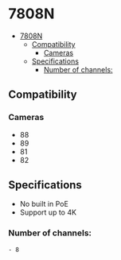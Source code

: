 # 7808N 
- [7808N](#7808n)
  - [Compatibility](#compatibility)
    - [Cameras](#cameras)
  - [Specifications](#specifications)
    - [Number of channels:](#number-of-channels)


## Compatibility 

### Cameras 

- 88 
- 89 
- 81 
- 82 

## Specifications 

- No built in PoE 
- Support up to 4K 

### Number of channels: 
    - 8 
